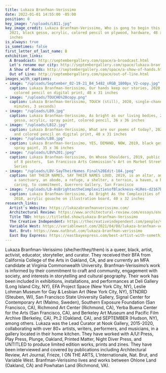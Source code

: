 ```yaml
---
title: Lukaza Branfman-Verissimo
date: 2022-01-01 14:55:00 -05:00
position: 0
key_image: "/uploads/LB11.jpg"
key_image_credit: Lukaza Branfman-Verissimo, Who is gong to begin this new story?,
  2021, black gesso, acrylic, colored pencil on plywood, hardware, 48 x 24 x variable
  inches
is_always: true
is_sometimes: false
first_letter_of_last_name: B
exhibition_links:
  A Broadcast: http://septembergallery.com/space/a-broadcast.html
  Let's rename our city: http://septembergallery.com/space/lukaza-branfman-verissimo.html
  A Show of Hands: http://septembergallery.com/space/a-show-of-hands.html
  Out of Line: http://septembergallery.com/space/out-of-line.html
images_with_captions:
- image: "/uploads/September_02-19-21_B4_5482_sRGB_1800px_V2-copy.jpg"
  caption: Lukaza Branfman-Verissimo, Our hands keep our stories, 2020, acrylic and
    colored pencil on digital print, 48 x 31 inches
- image: "/uploads/TOUCH6%20copy.png"
  caption: Lukaza Branfman-Verissimo, TOUCH (still), 2020, single-channel video (3
    minutes, 3 seconds)
- image: "/uploads/LB9.jpg"
  caption: Lukaza Branfman-Verissimo, As bright as our living bodies, 2019, black
    gesso, acrylic, spray paint, colored pencil, 36 x 36 inches
- image: "/uploads/LB12.jpg"
  caption: Lukaza Branfman-Verissimo, What are our poems of today?, 2020, acrylic
    and colored pencil on digital print, 48 x 31 inches
- image: "/uploads/LB8.jpg"
  caption: Lukaza Branfman-Verissimo, YES, DEMAND, NOW, 2019, black gesso, acrylic,
    spray paint, 35 x 36 inches
- image: "/uploads/LBV%201.jpeg"
  caption: Lukaza Branfman-Verissimo, On Whose Shoulders, 2019, public installation
    of 8 posters,  San Francisco Arts Commission’s Art on Market Street Kiosk Poster
    Series
- image: "/uploads/LBV-SayTheirNames_Final%20Edit-184.jpeg"
  caption: SAY THEIR NAMES, SAY THEIR NAMES LOUD, 2019, is an altar, an atlas, a shrine,
    a sanctuary, an abode, a refuge, a shelter, a terrain, a haven, a hearth, an invitation...to
    caring, to commitment, Guerrero Gallery, San Francisco
- image: "/uploads/LB-AsBrightastheComplexitiesofBlackness-HiRes-d2167b.jpg"
  caption: Lukaza Branfman-Verissimo, As Bright As the Complexities of Blackness,
    2018, acrylic gouache on illustration board, 40 x 32 inches
research_links:
  Artist's Website: https://lukazabranfmanverissimo.com/
  Architectural Review: https://www.architectural-review.com/essays/ending-mass-incarceration-out-of-the-body-of-a-jail
  Title TBD: https://titletbd.show/Lukaza-Branfman-Verissimo
  The Creative Independent: https://thecreativeindependent.com/people/visual-artist-lukaza-branfman-verissimo-on-taking-notes-on-life/
  Variable West: https://variablewest.com/2021/04/08/lukaza-branfman-verissimo-interviewed/
  Nat. Brut: https://www.natbrut.com/lukaza-branfman-verissimo
  East Bay Express: https://eastbayexpress.com/best-artist-with-something-to-say-lukaza-branfman-verissimo-2-1/
---
```


Lukaza Branfman-Verissimo (she/her/they/them) is a queer, black, artist, activist, educator, storyteller, and curator. They received their BFA from California College of the Arts in Oakland, CA, and are currently an MFA candidate at Virginia Commonwealth University. Branfman-Verissimo’s work is informed by their commitment to craft and community, engagement with society, and interests in storytelling and cultural geography. Their work has been included in exhibitions, installations, and performances at Deli Gallery (Long Island City, NY), EFA Project Space (New York City, NY), Leslie Lohman Museum for Gay & Lesbian Art (New York City, NY), STNDRD (Steuben, WI), San Francisco State University Gallery, Signal Center for Contemporary Art (Malmo, Sweden), Southern Exposure Foundation (San Francisco, CA), Richmond Art Center (Richmond, CA), Yerba Buena Center for the Arts (San Francisco, CA), and Berkeley Art Museum and Pacific Film Archive (Berkeley, CA), Pt.2 (Oakland, CA), and SEPTEMBER (Hudson, NY), among others. Lukaza was the Lead Curator at Nook Gallery, 2015-2020, collaborating with over 80+ artists, writers, performers, and musicians, in a gallery located in their home kitchen. They have worked with A/U! Press, Play Press, Plunge, Oakland, Printed Matter, Night Diver Press, and UNTITLED to produce limited edition works, prints and zines. They have been interviewed and covered by publications including Architectural Review, Art Journal, Frieze, I ON THE ARTS, L'Internationale, Nat. Brut, and Variable West. Branfman-Verissimo lives and works between Ohlone Land (Oakland, CA) and Powhatan Land (Richmond, VA).
